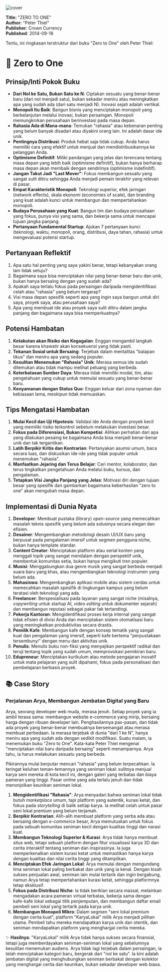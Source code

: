 
![cover](https://books.google.com/books/content?id=ZH4oAwAAQBAJ&printsec=frontcover&img=1&zoom=1&edge=curl&source=gbs_api)



**Title:** "ZERO TO ONE"  
**Author**: "Peter Thiel"  
**Publisher**: Crown Currency  
**Published**: 2014-09-16  

Tentu, ini ringkasan terstruktur dari buku "Zero to One" oleh Peter Thiel:

# 📖 Zero to One

## Prinsip/Inti Pokok Buku
-   **Dari Nol ke Satu, Bukan Satu ke N**: Ciptakan sesuatu yang benar-benar baru (dari nol menjadi satu), bukan sekadar meniru atau meningkatkan apa yang sudah ada (dari satu menjadi N). Inovasi sejati adalah vertikal.
-   **Monopoli Itu Baik**: Bangun bisnis yang menciptakan monopoli yang berkelanjutan melalui inovasi, bukan persaingan. Monopoli memungkinkan perusahaan berinvestasi pada masa depan.
-   **Rahasia Ada di Mana-mana**: Temukan "rahasia" atau kebenaran penting yang belum banyak disadari atau diyakini orang lain. Ini adalah dasar ide unik.
-   **Pentingnya Distribusi**: Produk hebat saja tidak cukup. Anda harus memiliki cara yang efektif untuk menjual dan mendistribusikannya ke pelanggan Anda.
-   **Optimisme Definitif**: Miliki pandangan yang jelas dan terencana tentang masa depan yang lebih baik (optimisme definitif), bukan hanya berharap masa depan akan membaik dengan sendirinya (optimisme indefinitif).
-   **Jangan Takut Jadi "Last Mover"**: Fokus membangun sesuatu yang sangat sulit ditiru sehingga Anda menjadi pemain terakhir yang relevan di pasar.
-   **Empat Karakteristik Monopoli**: Teknologi superior, efek jaringan (network effects), skala ekonomi (economies of scale), dan branding yang kuat adalah kunci untuk membangun dan mempertahankan monopoli.
-   **Budaya Perusahaan yang Kuat**: Bangun tim dan budaya perusahaan yang fokus, punya visi yang sama, dan bekerja sama untuk mencapai tujuan jangka panjang.
-   **Pertanyaan Fundamental Startup**: Ajukan 7 pertanyaan kunci (teknologi, waktu, monopoli, orang, distribusi, daya tahan, rahasia) untuk mengevaluasi potensi startup.

## Pertanyaan Reflektif
1.  Apa satu hal penting yang saya yakini benar, tetapi kebanyakan orang lain tidak setuju?
2.  Bagaimana saya bisa menciptakan nilai yang benar-benar baru dan unik, bukan hanya bersaing dengan yang sudah ada?
3.  Apakah saya terlalu fokus pada persaingan daripada mengidentifikasi celah atau "rahasia" yang belum tergarap?
4.  Visi masa depan spesifik seperti apa yang ingin saya bangun untuk diri saya, proyek saya, atau perusahaan saya?
5.  Apa yang membuat ide atau proyek saya sulit ditiru dalam jangka panjang dan bagaimana saya bisa memperkuatnya?

## Potensi Hambatan
1.  **Ketakutan akan Risiko dan Kegagalan**: Enggan mengambil langkah besar karena khawatir akan konsekuensi yang tidak pasti.
2.  **Tekanan Sosial untuk Bersaing**: Terjebak dalam mentalitas "balapan tikus" dan meniru apa yang sedang populer.
3.  **Kesulitan Menemukan "Rahasia" Unik**: Merasa semua ide sudah ditemukan atau tidak mampu melihat peluang yang berbeda.
4.  **Keterbatasan Sumber Daya**: Merasa tidak memiliki modal, tim, atau pengetahuan yang cukup untuk memulai sesuatu yang benar-benar baru.
5.  **Kenyamanan dengan Status Quo**: Enggan keluar dari zona nyaman dan kebiasaan lama, meskipun tidak memuaskan.

## Tips Mengatasi Hambatan
1.  **Mulai Kecil dan Uji Hipotesis**: Validasi ide Anda dengan proyek kecil yang memiliki risiko terkontrol sebelum melakukan investasi besar.
2.  **Fokus pada Diferensiasi, Bukan Kompetisi**: Alihkan perhatian dari apa yang dilakukan pesaing ke bagaimana Anda bisa menjadi benar-benar unik dan tak tergantikan.
3.  **Latih Berpikir Kritis dan Kontrarian**: Pertanyakan asumsi umum, baca secara luas, dan diskusikan ide-ide yang tidak populer untuk menemukan "rahasia".
4.  **Manfaatkan Jejaring dan Terus Belajar**: Cari mentor, kolaborator, dan terus tingkatkan pengetahuan Anda melalui buku, kursus, dan pengalaman.
5.  **Tetapkan Visi Jangka Panjang yang Jelas**: Motivasi diri dengan tujuan besar yang spesifik dan gambarkan bagaimana keberhasilan "zero to one" akan mengubah masa depan.

## Implementasi di Dunia Nyata
1.  **Developer**: Membuat pustaka (library) *open-source* yang memecahkan masalah teknis spesifik yang belum ada solusinya secara elegan dan efisien.
2.  **Desainer**: Mengembangkan metodologi desain UI/UX baru yang berpusat pada pengalaman imersif untuk segmen pengguna niche, bukan hanya template standar.
3.  **Content Creator**: Menciptakan platform atau serial konten yang menggali topik yang sangat mendalam dengan perspektif unik, membentuk komunitas setia, bukan hanya mengikuti tren populer.
4.  **Musisi**: Menggabungkan dua genre musik yang sangat berbeda menjadi suara baru yang khas, atau mengembangkan teknologi instrumen yang belum ada.
5.  **Mahasiswa**: Mengembangkan aplikasi mobile atau sistem cerdas untuk memecahkan masalah spesifik di lingkungan kampus yang belum teratasi oleh teknologi yang ada.
6.  **Freelancer**: Berspesialisasi pada layanan yang sangat niche (misalnya, *copywriting* untuk startup AI, *video editing* untuk dokumenter sejarah) dan membangun reputasi sebagai pakar tak tertandingi.
7.  **Pekerja Kantoran**: Mengidentifikasi proses kerja internal yang sangat tidak efisien di divisi Anda dan menciptakan sistem otomatisasi baru yang meningkatkan produktivitas secara drastis.
8.  **Pemilik Kafe**: Membangun kafe dengan konsep tematik yang sangat kuat dan pengalaman yang imersif, seperti kafe bertema "perpustakaan tersembunyi" dengan menu dan aktivitas unik.
9.  **Penulis**: Menulis buku non-fiksi yang menyajikan perspektif radikal dan teruji tentang topik yang sudah umum, memprovokasi pemikiran baru.
10. **Edupreneur**: Menciptakan kurikulum atau metode pengajaran inovatif untuk mata pelajaran yang sulit dipahami, fokus pada personalisasi dan pembelajaran berbasis proyek.

## 📚 Case Story

### Perjalanan Arya, Membangun Jembatan Digital yang Baru

Arya, seorang developer web muda, merasa jenuh. Setiap proyek yang ia ambil terasa sama: membangun website e-commerce yang mirip, bersaing harga dengan ribuan developer lain. Penghasilannya pas-pasan, dan tidak ada proyek yang benar-benar membuatnya bersemangat atau merasa membuat perbedaan. Ia merasa terjebak di dunia "dari 1 ke N", hanya meniru apa yang sudah ada dengan sedikit modifikasi. Suatu malam, ia menemukan buku "Zero to One". Kata-kata Peter Thiel mengenai "menciptakan nilai baru daripada bersaing" seperti menamparnya. Arya tahu, ia harus melakukan sesuatu yang berbeda.

Pikirannya mulai berputar mencari "rahasia" yang belum terpecahkan. Ia teringat keluhan teman-temannya yang seniman lokal: sulitnya menjual karya seni mereka di kota kecil ini, dengan galeri yang terbatas dan biaya pameran yang tinggi. Pasar online yang ada terlalu jenuh dan tidak menonjolkan keunikan seniman lokal.

1.  **Mengidentifikasi "Rahasia"**: Arya menyadari bahwa seniman lokal tidak butuh *marketplace* umum, tapi platform yang autentik, kurasi ketat, dan fokus pada *storytelling* di balik setiap karya. Ia melihat celah untuk pasar seni lokal premium yang belum terjamah.
2.  **Berpikir Kontrarian**: Alih-alih membuat platform yang serba ada atau bersaing dengan *e-commerce* besar, Arya memutuskan untuk fokus pada sebuah komunitas seniman kecil dengan kualitas tinggi dan narasi kuat.
3.  **Membangun Teknologi Superior & Kurasi**: Arya tidak hanya membuat situs web, tetapi sebuah platform dengan fitur visualisasi karya 3D dan cerita interaktif tentang seniman dan inspirasinya. Ia juga memperkenalkan sistem kurasi ketat untuk memastikan hanya karya dengan kualitas dan nilai cerita tinggi yang ditampilkan.
4.  **Menciptakan Efek Jaringan Lokal**: Arya memulai dengan mengundang lima seniman lokal paling berbakat dan unik yang ia kenal. Dengan kisah sukses penjualan awal, seniman lain mulai tertarik dan ingin bergabung, namun Arya tetap mempertahankan kurasi ketat, sehingga platformnya tetap eksklusif.
5.  **Fokus pada Distribusi Niche**: Ia tidak beriklan secara massal, melainkan mengadakan acara pameran virtual terbatas, bekerja sama dengan kafe-kafe lokal sebagai titik penjemputan, dan membangun daftar email pembeli seni lokal yang tertarik pada karya unik.
6.  **Membangun Monopoli Mikro**: Dalam segmen "seni lokal premium dengan cerita kuat", platform "KaryaLokal" milik Arya menjadi pilihan utama. Pembeli tahu mereka mendapatkan karya unik dan otentik, dan seniman mendapatkan platform yang menghargai cerita mereka.

✨ **Hasilnya**: "KaryaLokal" milik Arya tidak hanya sukses secara finansial, tetapi juga memberdayakan seniman-seniman lokal yang sebelumnya kesulitan menemukan audiens. Arya tidak lagi terjebak dalam persaingan, ia telah menciptakan kategori baru, bergerak dari "nol ke satu". Ia kini adalah jembatan digital yang menghubungkan seniman berbakat dengan kolektor yang menghargai cerita dan keunikan, bukan sekadar developer web biasa.
